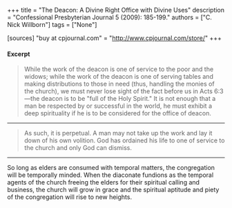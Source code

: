 +++
title = "The Deacon: A Divine Right Office with Divine Uses"
description = "Confessional Presbyterian Journal 5 (2009): 185-199."
authors = ["C. Nick Willborn"]
tags = ["None"]

[sources]
"buy at cpjournal.com" = "http://www.cpjournal.com/store/"
+++

#### Excerpt

> While the work of the deacon is one of service to the poor and the widows; while the work of the deacon is one of serving tables and making distributions to those in need (thus, handling the monies of the church), we must never lose sight of the fact before us in Acts 6:3—the deacon is to be "full of the Holy Spirit." It is not enough that a man be respected by or successful in the world, he must exhibit a deep spirituality if he is to be considered for the office of deacon.
>
------

> As such, it is perpetual. A man may not take up the work and lay it down of his own volition. God has ordained his life to one of service to the church and only God can dismiss.
>
------
So long as elders are consumed with temporal matters, the congregation will
be temporally minded. When the diaconate fundions as the temporal agents of the church freeing the elders for their spiritual calling and business, the church will grow in grace and the spiritual aptitude and piety of the congregation will rise to new heights.

